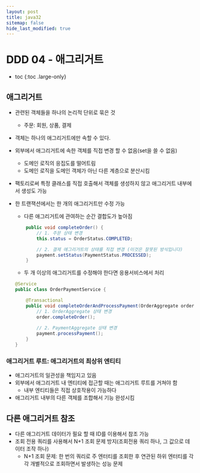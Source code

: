 ```yaml
---
layout: post
title: java32
sitemap: false
hide_last_modified: true
---
```

# DDD 04 - 애그리거트

* toc
{:toc .large-only}

## 애그리거트

- 관련된 객체들을 하나의 논리적 단위로 묶은 것
    - 주문: 회원, 상품, 결제
- 객체는 하나의 애그리거트에만 속할 수 있다.
- 외부에서 애그리거트에 속한 객체를 직접 변경 할 수 없음(set을 쓸 수 없음)
    - 도메인 로직의 응집도를 떨어트림
    - 도메인 로직을 도메인 객체가 아닌 다른 계층으로 분산시킴
- 팩토리로써 특정 클래스를 직접 호출해서 객체를 생성하지 않고 애그리거트 내부에서 생성도 가능
- 한 트랜잭션에서는 한 개의 애그리거트만 수정 가능
    - 다른 애그리거트에 관여하는 순간 결합도가 높아짐
    
    ```java
        public void completeOrder() {
            // 1. 주문 상태 변경
            this.status = OrderStatus.COMPLETED;
    
            // 2. 결제 애그리거트의 상태를 직접 변경 (이것은 잘못된 방식입니다)
            payment.setStatus(PaymentStatus.PROCESSED);
        }
    ```
    
    - 두 개 이상의 애그리거트를 수정해야 한다면 응용서비스에서 처리
    
    ```java
    @Service
    public class OrderPaymentService {
    
        @Transactional
        public void completeOrderAndProcessPayment(OrderAggregate order, PaymentAggregate payment) {
            // 1. OrderAggregate 상태 변경
            order.completeOrder();
            
            // 2. PaymentAggregate 상태 변경
            payment.processPayment();
        }
    }
    ```
    

### 애그리거트 루트: 애그리거트의 최상위 엔티티

- 애그리거트의 일관성을 책임지고 있음
- 외부에서 애그리거트 내 엔티티에 접근할 때는 애그리거트 루트를 거쳐야 함
    - 내부 엔티티들은 직접 상호작용이 가능하다
- 애그리거트 내부의 다른 객체를 조합해서 기능 완성시킴

## 다른 애그리거트 참조

- 다른 애그리거트 데이터가 필요 할 때 ID를 이용해서 참조 가능
- 조회 전용 쿼리를 사용해서 N+1 조회 문제 방지(조회전용 쿼리 하나, 그 값으로 데이터 조작 하나)
    - N+1 조회 문제: 한 번의 쿼리로 주 엔터티를 조회한 후 연관된 하위 엔터티를 각각 개별적으로 조회하면서 발생하는 성능 문제
